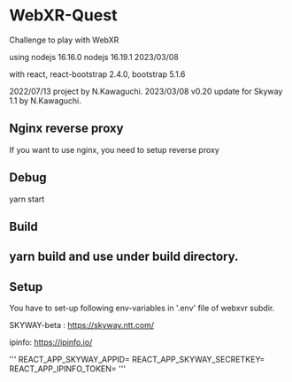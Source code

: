 # WebXR-Quest
Challenge to play with WebXR

using 
nodejs 16.16.0
nodejs 16.19.1  2023/03/08

with react, react-bootstrap 2.4.0, bootstrap 5.1.6

2022/07/13 project by N.Kawaguchi.
2023/03/08 v0.20 update for Skyway 1.1  by N.Kawaguchi.

## Nginx reverse proxy
If you want to use nginx, you need to setup reverse proxy

## Debug
yarn start

## Build
yarn build
and use under build directory.
--
## Setup

You have to set-up following env-variables in '.env' file of webxvr subdir.

SKYWAY-beta : https://skyway.ntt.com/

ipinfo:  https://ipinfo.io/

'''
REACT_APP_SKYWAY_APPID=<skyway-beta-appid>
REACT_APP_SKYWAY_SECRETKEY=<skyway-beta-secretkey>
REACT_APP_IPINFO_TOKEN=<ipinfo-token>
'''


